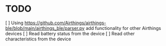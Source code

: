 # TODO

[ ] Using https://github.com/Airthings/airthings-ble/blob/main/airthings_ble/parser.py add functionality for other Airthings devices
[ ] Read battery status from the device
[ ] Read other characteristics from the device
